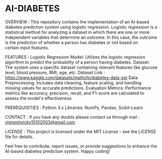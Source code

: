 # AI-DIABETES

OVERVIEW :
This repository contains the implementation of an AI-based diabetes prediction system using logistic regression. Logistic regression is a statistical method for analyzing a dataset in which there are one or more independent variables that determine an outcome. In this case, the outcome is the prediction of whether a person has diabetes or not based on certain input features.

FEATURES :
Logistic Regression Model: Utilizes the logistic regression algorithm to predict the probability of a person having diabetes.
Dataset: The system uses a specific dataset containing relevant features like glucose level, blood pressure, BMI, age, etc.
        Dataset Link : https://www.kaggle.com/datasets/mathchi/diabetes-data-set
Data Preprocessing: Includes data cleaning, feature scaling, and handling missing values for accurate predictions.
Evaluation Metrics: Performance metrics like accuracy, precision, recall, and F1-score are calculated to assess the model's effectiveness.

PREREQUISITIES :
Python 3.x
Libraries: NumPy, Pandas, Scikit-Learn

CONTACT :
      If you have any doubts please contact us through mail : vigneshvicky15102003@gmail.com

LICENSE :
This project is licensed under the MIT License - see the LICENSE file for details.

Feel free to contribute, report issues, or provide suggestions to enhance the AI-based diabetes prediction system. Happy coding!
